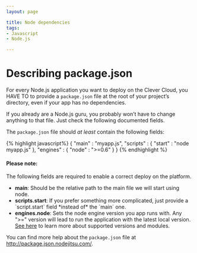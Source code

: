 ```yaml
---
layout: page

title: Node dependencies
tags:
- Javascript
- Node.js

---
```


# Describing package.json

For every Node.js application you want to deploy on the Clever Cloud, you HAVE TO
to provide a `package.json` file at the root of your project’s directory, even if your app has no dependencies.

If you already are a Node.js guru, you probably won’t have to change anything to that
file. Just check the following documented fields.

The `package.json` file should _at least_ contain the following fields:

{% highlight javascript%}
    {
        "main" : "myapp.js",
        "scripts" : {
            "start" : "node myapp.js"
        },
        "engines" : {
            "node" : ">=0.6"
        }
    }
{% endhighlight %}

<div class="alert alert-hot-problems">
	<h4>Please note:</h4>
	<span>The following fields are required to enable a correct deploy on the platform.</span>
	<ul>
		<li><strong>main</strong>: Should be the relative path to the main file we will start using node.</li>
		<li><strong>scripts.start</strong>: If you prefer something more complicated, just provide a `script.start` field *instead of* the `main` one.</li>
		<li><strong>engines.node</strong>: Sets the node engine version you app runs with. Any ">=" version will lead to
run the application with the latest local version.
<a href="/node-version-and-modules">See here</a> to learn more about supported versions and
modules.</li>
	</ul>
</div>

You can find more help about the `package.json` file at <a href="http://package.json.nodejitsu.com/">http://package.json.nodejitsu.com/</a>.
